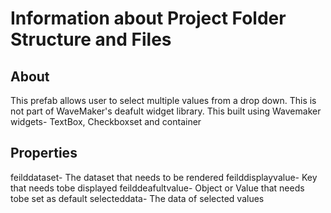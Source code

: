 # Information about Project Folder Structure and Files

## About
  This prefab allows user to select multiple values from a drop down. This is not part of WaveMaker's deafult widget library.
  This built using Wavemaker widgets- TextBox, Checkboxset and container



## Properties 
 feilddataset- The dataset that needs to be rendered
 feilddisplayvalue- Key that needs tobe displayed
 feilddeafultvalue- Object or Value that needs tobe set as default 
 selecteddata- The data of selected values
